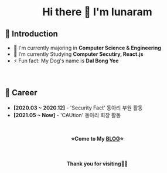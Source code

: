 <h1 align="center">Hi there 👋 I'm lunaram</h1>

## 🙇‍ Introduction

- 📖 I'm currently majoring in **Computer Science & Engineering**
- 🌱 I’m currently Studying **Computer Secutiry, React.js**
- ⚡ Fun fact: My Dog's name is **Dal Bong Yee**

<br />

## 📃 Career

- **[2020.03 ~ 2020.12]** - 'Security Fact' 동아리 부원 활동
- **[2021.05 ~ Now]** - 'CAUtion' 동아리 회장 활동

<br />

<p align="center"><strong>⭐Come to My <a href="https://velog.io/@1unaram">BLOG</a>⭐</strong></p>

<br />

<p align="center"><strong>Thank you for visiting🙇‍♂️</strong></p>
